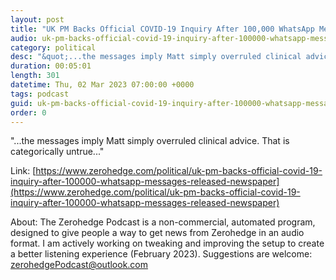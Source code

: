 ```yaml
---
layout: post
title: "UK PM Backs Official COVID-19 Inquiry After 100,000 WhatsApp Messages Released To Newspaper"
audio: uk-pm-backs-official-covid-19-inquiry-after-100000-whatsapp-messages-released-newspaper-0
category: political
desc: "&quot;...the messages imply Matt simply overruled clinical advice. That is categorically untrue...&quot;"
duration: 00:05:01
length: 301
datetime: Thu, 02 Mar 2023 07:00:00 +0000
tags: podcast
guid: uk-pm-backs-official-covid-19-inquiry-after-100000-whatsapp-messages-released-newspaper-0
order: 0
---
```

&quot;...the messages imply Matt simply overruled clinical advice. That is categorically untrue...&quot;

Link: [https://www.zerohedge.com/political/uk-pm-backs-official-covid-19-inquiry-after-100000-whatsapp-messages-released-newspaper](https://www.zerohedge.com/political/uk-pm-backs-official-covid-19-inquiry-after-100000-whatsapp-messages-released-newspaper)

About: The Zerohedge Podcast is a non-commercial, automated program, designed to give people a way to get news from Zerohedge in an audio format.  I am actively working on tweaking and improving the setup to create a better listening experience (February 2023).  Suggestions are welcome: [zerohedgePodcast@outlook.com](mailto:zerohedgePodcast@outlook.com)